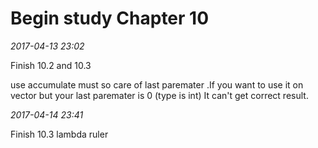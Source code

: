 Begin study Chapter 10
=======================================

*2017-04-13 23:02*

Finish 10.2 and 10.3

use accumulate must so care of last paremater .If you want to use it on vector<double> but your last paremater is 0 (type is int)
It can't get correct result.	

*2017-04-14 23:41*

Finish 10.3 lambda ruler
